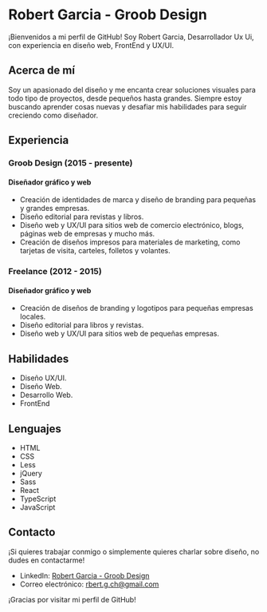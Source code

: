 # Robert Garcia - Groob Design

¡Bienvenidos a mi perfil de GitHub! Soy Robert Garcia, Desarrollador Ux Ui, con experiencia en diseño web, FrontEnd y UX/UI.

## Acerca de mí

Soy un apasionado del diseño y me encanta crear soluciones visuales para todo tipo de proyectos, desde pequeños hasta grandes. Siempre estoy buscando aprender cosas nuevas y desafiar mis habilidades para seguir creciendo como diseñador.

## Experiencia

### Groob Design (2015 - presente)

#### Diseñador gráfico y web

- Creación de identidades de marca y diseño de branding para pequeñas y grandes empresas.
- Diseño editorial para revistas y libros.
- Diseño web y UX/UI para sitios web de comercio electrónico, blogs, páginas web de empresas y mucho más.
- Creación de diseños impresos para materiales de marketing, como tarjetas de visita, carteles, folletos y volantes.

### Freelance (2012 - 2015)

#### Diseñador gráfico y web

- Creación de diseños de branding y logotipos para pequeñas empresas locales.
- Diseño editorial para libros y revistas.
- Diseño web y UX/UI para sitios web de pequeñas empresas.

## Habilidades

- Diseño UX/UI.
- Diseño Web.
- Desarrollo Web.
- FrontEnd

## Lenguajes

- HTML
- CSS
- Less
- jQuery
- Sass
- React
- TypeScript
- JavaScript

## Contacto

¡Si quieres trabajar conmigo o simplemente quieres charlar sobre diseño, no dudes en contactarme!

- LinkedIn: [Robert Garcia - Groob Design](https://www.linkedin.com/in/robert-garcia-groob-design/)
- Correo electrónico: [rbert.g.ch@gmail.com](rbert.g.ch@gmail.com)

¡Gracias por visitar mi perfil de GitHub!
